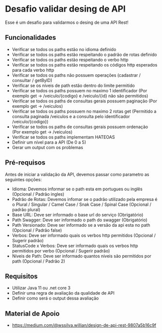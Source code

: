 # Desafio validar desing de API

Esse é um desafio para validarmos o desing de uma API Rest!

##  Funcionalidades
- Verificar se todos os paths estão no idioma definido
- Verificar se todos os paths estão respeitando o padrão de rotas definido
- Verificar se todos os paths estão respeitando o verbo http
- Verificar se todos os paths estão respeitando os códigos http esperados para cada verbo http
- Verificar se todos os paths não possuem operações (cadastrar / consultar / getByID)
- Verificar se os níveis de path estão dentro do limite permitido
- Verificar se todos os paths possuem no maximo 1 identificador (Por exemplo get -> /veiculo/{codigo} e /veiculo/{id} não são permitidos)
- Verificar se todos os paths de consultas gerais possuem paginação (Por exemplo get -> /veiculos)
- Verificar se todos os paths possuem no maximo 2 rotas get (Permitido a consulta paginada /veiculos e a consulta pelo identificador /veiculo/{codigo})
- Verificar se todos os paths de consultas gerais possuem ordenação (Por exemplo get -> /veiculos)
- Verificar se todos os paths implementam HATEOAS
- Definir um nível para a API (De 0 a 5)
- Gerar um output com os problemas

## Pré-requisos
Antes de iniciar a validação da API, devemos passar como parametro as seguintes opções:

- Idioma: Devemos informar se o path esta em portugues ou inglês (Opcional / Padrão ingles)
- Padrão de Rotas: Devemos infomar se o padrão utilizado pela empresa é o Plural / Singular / Camel Case / Snak Case / Spinal Case (Opcional / padrão plural)
- Base URL: Deve ser informado o base url do serviço (Obrigatório)
- Path Swagger: Deve ser informado o path do swagger (Obrigatório)
- Path Versionado: Deve ser informado se a versão da api esta no path (Opcional / Padrão false)
- Verbos: Deve ser informado quais os verbos http permitidos (Opcional / Sugerir padrão)
- StatusCode x Verbos: Deve ser informado quais os verbos http permitidos por verbo (Opcional / Sugerir padrão)
- Níveis de Path: Deve ser informado quantos níveis são permitidos por path (Opcional / Padrão 2)

## Requisitos
- Utilizar Java 11 ou .net core 3
- Definir uma regra de avaliação da qualidade de API
- Definir como será o output dessa avaliação

## Material de Apoio
- https://medium.com/@wssilva.willian/design-de-api-rest-9807a5b16c9f